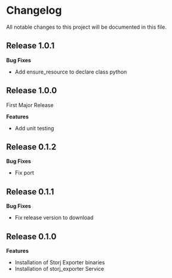 # Changelog

All notable changes to this project will be documented in this file.

## Release 1.0.1

**Bug Fixes**

- Add ensure_resource to declare class python

## Release 1.0.0

First Major Release

**Features**

- Add unit testing

## Release 0.1.2

**Bug Fixes**

- Fix port

## Release 0.1.1

**Bug Fixes**

- Fix release version to download

## Release 0.1.0

**Features**

- Installation of Storj Exporter binaries
- Installation of storj_exporter Service
